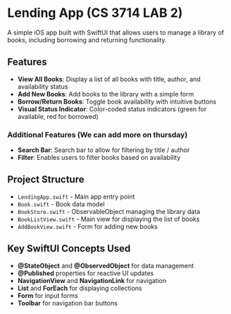 # Lending App (CS 3714 LAB 2)

A simple iOS app built with SwiftUI that allows users to manage a library of books, including borrowing and returning functionality.

## Features

- **View All Books**: Display a list of all books with title, author, and availability status
- **Add New Books**: Add books to the library with a simple form
- **Borrow/Return Books**: Toggle book availability with intuitive buttons
- **Visual Status Indicator**: Color-coded status indicators (green for available, red for borrowed)
  
### Additional Features (We can add more on thursday)
- **Search Bar**: Search bar to allow for filtering by title / author
- **Filter**: Enables users to filter books based on availability

## Project Structure

- `LendingApp.swift` - Main app entry point
- `Book.swift` - Book data model
- `BookStore.swift` - ObservableObject managing the library data
- `BookListView.swift` - Main view for displaying the list of books
- `AddBookView.swift` - Form for adding new books


## Key SwiftUI Concepts Used

- **@StateObject** and **@ObservedObject** for data management
- **@Published** properties for reactive UI updates
- **NavigationView** and **NavigationLink** for navigation
- **List** and **ForEach** for displaying collections
- **Form** for input forms
- **Toolbar** for navigation bar buttons
